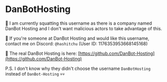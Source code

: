 # DanBotHosting

📝 I am currently squatting this username as there is a company named DanBot Hosting and I don't want malicious actors to take advantage of this.

👀 If you're someone at DanBot Hosting and would like this username, contact me on Discord: `@hashitchu` (User ID: 1176353953668145168)

📎 The real DanBot Hosting is here: [https://github.com/DanBot-Hosting](https://github.com/DanBot-Hosting)


P.S. I don't know why they didn't choose the username `DanBotHosting` instead of `DanBot-Hosting` 💀💀
